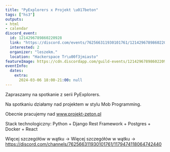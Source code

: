 ```yaml
---
title: "PyExplorers x Projekt \u017beton"
tags: ["hs3"]
outputs:
- html
- calendar
discord_event:
  id: 1214296789860220928
  link: "https://discord.com/events/762566311930101761/1214296789860220928"
  interested: 2
  organizer: "leszekm."
  location: "Hackerspace Tr\u00f3jmiasto"
featureImage: https://cdn.discordapp.com/guild-events/1214296789860220928/2d365bec6d475ad93b12b054db8af209.png?size=1024
eventInfo:
  dates:
    extra:
      2024-03-06 18:00-21:00: null
---
```

Zapraszamy na spotkanie z serii PyExplorers.

Na spotkaniu działamy nad projektem w stylu Mob Programming.

Obecnie pracujemy nad www.projekt-zeton.pl 

Stack technologiczny: Python + Django Rest Framework + Postgres + Docker + React

Więcej szczegółów w wątku -> ⁠Więcej szczegółów w wątku -> https://discord.com/channels/762566311930101761/1179474118064742440
